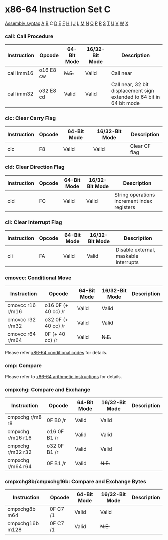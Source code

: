 x86-64 Instruction Set C
========================

[Assembly syntax](AssemblyX64.md)
[A](AssemblyX64A.md) [B](AssemblyX64B.md) C
[D](AssemblyX64D.md) [E](AssemblyX64E.md) [F](AssemblyX64F.md)
[H](AssemblyX64H.md) [I](AssemblyX64I.md) [J](AssemblyX64J.md)
[L](AssemblyX64L.md) [M](AssemblyX64M.md) [N](AssemblyX64N.md)
[O](AssemblyX64O.md) [P](AssemblyX64P.md) [R](AssemblyX64R.md)
[S](AssemblyX64S.md) [T](AssemblyX64T.md) [U](AssemblyX64U.md)
[V](AssemblyX64V.md) [W](AssemblyX64W.md) [X](AssemblyX64X.md)

### call: Call Procedure

| Instruction | Opcode     | 64-Bit Mode | 16/32-Bit Mode | Description |
| ----------- | ---------- | ----------- | -------------- | ----------- |
| call imm16  | o16 E8 cw  | ~~N.S.~~    | Valid          | Call near   |
| call imm32  | o32 E8 cd  | Valid       | Valid          | Call near, 32 bit displacement sign extended to 64 bit in 64 bit mode |

### clc: Clear Carry Flag

| Instruction | Opcode | 64-Bit Mode | 16/32-Bit Mode | Description   |
| ----------- | ------ | ----------- | -------------- | ------------- |
| clc         | F8     | Valid       | Valid          | Clear CF flag |

### cld: Clear Direction Flag
| Instruction | Opcode | 64-Bit Mode | 16/32-Bit Mode | Description                                 |
| ----------- | ------ | ----------- | -------------- | ------------------------------------------- |
| cld         | FC     | Valid       | Valid          | String operations increment index registers |

### cli: Clear Interrupt Flag

| Instruction | Opcode | 64-Bit Mode | 16/32-Bit Mode | Description                           |
| ----------- | ------ | ----------- | -------------- | ------------------------------------- |
| cli         | FA     | Valid       | Valid          | Disable external, maskable interrupts |

### cmovcc: Conditional Move

| Instruction       | Opcode              | 64-Bit Mode | 16/32-Bit Mode | Description |
| ----------------- | ------------------- | ----------- | -------------- | ----------- |
| cmovcc r16 r/m16  | o16 0F (+ 40 cc) /r | Valid       | Valid          |             |
| cmovcc r32 r/m32  | o32 0F (+ 40 cc) /r | Valid       | Valid          |             |
| cmovcc r64 r/m64  | 0F (+ 40 cc) /r     | Valid       | ~~N.E.~~       |             |

Please refer [x86-64 conditional codes](AssemblyX64.md#conditional-codes) for details.

### cmp: Compare

Please refer to [x86-64 arithmetic instructions](AssemblyX64Arith.md) for details.

### cmpxchg: Compare and Exchange

| Instruction       | Opcode       | 64-Bit Mode | 16/32-Bit Mode | Description |
| ----------------- | ------------ | ----------- | -------------- | ----------- |
| cmpxchg r/m8 r8   | 0F B0 /r     | Valid       | Valid          |             |
| cmpxchg r/m16 r16 | o16 0F B1 /r | Valid       | Valid          |             |
| cmpxchg r/m32 r32 | o32 0F B1 /r | Valid       | Valid          |             |
| cmpxchg r/m64 r64 | 0F B1 /r     | Valid       | ~~N.E.~~       |             |

### cmpxchg8b/cmpxchg16b: Compare and Exchange Bytes

| Instruction     | Opcode   | 64-Bit Mode | 16/32-Bit Mode | Description |
| --------------- | -------- | ----------- | -------------- | ----------- |
| cmpxchg8b m64   | 0F C7 /1 | Valid       | Valid          |             |
| cmpxchg16b m128 | 0F C7 /1 | Valid       | ~~N.E.~~       |             |
